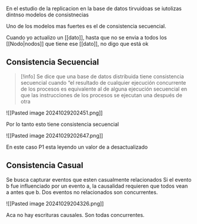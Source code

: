 En el estudio de la replicacion en la base de datos tirvuidoas se iutolizas dintnso modelos de consistnecias 

Uno de los modelos mas fuertes es el de consistencia secuencial.

Cuando yo actualizo un [[dato]], hasta que no se envia a todos los [[Nodo|nodos]] que tiene ese [[dato]], no digo que está ok


## Consistencia Secuencial 

>[!info] Se dice que una base de datos distribuida tiene consistencia secuencial cuando “el resultado de cualquier ejecución concurrente de los procesos es equivalente al de alguna ejecución secuencial en que las instrucciones de los procesos se ejecutan una después de otra

![[Pasted image 20241029202451.png]]

Por lo tanto esto tiene consistencia secuencial 

![[Pasted image 20241029202647.png]]

En este caso P1 esta leyendo un valor de a desactualizado 


## Consistencia Casual


Se busca capturar eventos que esten casualmente relacionados 
 Si el evento b fue influenciado por un evento a, la causalidad requieren que todos vean a antes que b.
Dos eventos no relacionados son concurrentes.

![[Pasted image 20241029204326.png]]

Aca no hay escrituras causales. Son todas concurrentes.